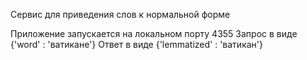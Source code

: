 Сервис для приведения слов к нормальной форме

Приложение запускается на локальном порту 4355
Запрос в виде {'word' : 'ватикане'} Ответ в виде {'lemmatized' : 'ватикан'}